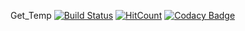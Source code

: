 Get_Temp
[![Build Status](https://travis-ci.org/Matt-Gleich/Get-Temperature.svg?branch=master)](https://travis-ci.org/Matt-Gleich/Get-Temperature)
[![HitCount](http://hits.dwyl.io/Matt-Gleich/Photo-Merge.svg)](http://hits.dwyl.io/Matt-Gleich/Photo-Merge)
[![Codacy Badge](https://api.codacy.com/project/badge/Grade/776c7271a1b0430e967b329e6f2715b8)](https://www.codacy.com/app/matthewgleich/Get-Temperature?utm_source=github.com&amp;utm_medium=referral&amp;utm_content=Matt-Gleich/Get-Temperature&amp;utm_campaign=Badge_Grade)